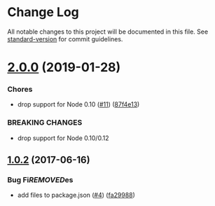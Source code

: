# Change Log

All notable changes to this project will be documented in this file. See [standard-version](https://github.com/conventional-changelog/standard-version) for commit guidelines.

<a name="2.0.0"></a>
# [2.0.0](https://github.com/yargs/require-main-filename/compare/v1.0.2...v2.0.0) (2019-01-28)


### Chores

* drop support for Node 0.10 ([#11](https://github.com/yargs/require-main-filename/issues/11)) ([87f4e13](https://github.com/yargs/require-main-filename/commit/87f4e13))


### BREAKING CHANGES

* drop support for Node 0.10/0.12



<a name="1.0.2"></a>
## [1.0.2](https://github.com/yargs/require-main-filename/compare/v1.0.1...v1.0.2) (2017-06-16)


### Bug Fi***REMOVED***es

* add files to package.json ([#4](https://github.com/yargs/require-main-filename/issues/4)) ([fa29988](https://github.com/yargs/require-main-filename/commit/fa29988))
